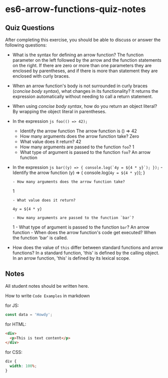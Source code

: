 # es6-arrow-functions-quiz-notes

## Quiz Questions

After completing this exercise, you should be able to discuss or answer the following questions:

- What is the syntax for defining an arrow function?
  The function parameter on the left followed by the arrow and the function statements on the right. If there are zero or more than one parameters they are enclosed by parentheses, and if there is more than statement they are enclosed with curly braces.
- When an arrow function's body is not surrounded in curly braces (_concise body syntax_), what changes in its functionality?
  It returns the expression automatically without needing to call a return statement.
- When using _concise body syntax_, how do you return an object literal?
  By wrapping the object literal in parentheses.
- In the expression
  `js
    foo(() => 42);
    `
  - Identify the arrow function
    The arrow function is () => 42
  - How many arguments does the arrow function take?
    Zero
  - What value does it return?
    42
  - How many arguments are passed to the function `foo`?
    1
  - What type of argument is passed to the function `foo`?
    An arrow function
- In the expression
  `` js
    bar((y) => {
      console.log(`4y = ${4 * y}`);
    });
     `` - Identify the arrow function
  (y) => {
  console.log(`4y = ${4 * y}`);
  }

      - How many arguments does the arrow function take?

  1

      - What value does it return?

  `4y = ${4 * y}`

      - How many arguments are passed to the function `bar`?

  1 - What type of argument is passed to the function `bar`?
  An arrow function - When does the arrow function's code get executed?
  When the function 'bar' is called.

- How does the value of `this` differ between standard functions and arrow functions?
  In a standard function, 'this' is defined by the calling object. In an arrow function, 'this' is defined by its lexical scope.

## Notes

All student notes should be written here.

How to write `Code Examples` in markdown

for JS:

```javascript
const data = 'Howdy';
```

for HTML:

```html
<div>
  <p>This is text content</p>
</div>
```

for CSS:

```css
div {
  width: 100%;
}
```
